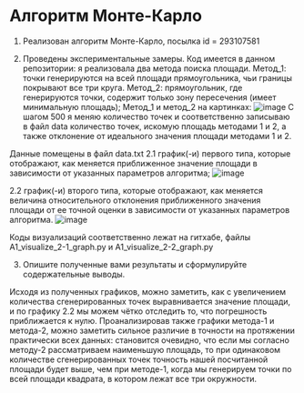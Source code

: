 # Алгоритм Монте-Карло

1. Реализован алгоритм Монте-Карло, посылка id = 293107581

2. Проведены экспериментальные замеры. Код имеется в данном репозитории: я реализовала два метода поиска площади.
Метод_1: точки генерируются на всей площади прямоугольника, чьи границы покрывают все три круга.
Метод_2: прямоугольник, где генерируются точки, содержит только зону пересечения (имеет минимальную площадь);
Метод_1 и метод_2 на картинках:
![image](https://github.com/user-attachments/assets/ea79a7f7-f017-4e6f-9532-938e0f05495f)
С шагом 500 я меняю количество точек и соответственно записываю в файл data количество точек, искомую площадь методами 1 и 2, а также отклонение от идеального значения площади методами 1 и 2.

Данные помещены в файл data.txt
2.1 график(-и) первого типа, которые отображают, как меняется приближенное значение площади в зависимости от указанных параметров алгоритма;
![image](https://github.com/user-attachments/assets/42755758-2bde-476f-9a88-38e1f91a5a64)

2.2 график(-и) второго типа, которые отображают, как меняется величина относительного отклонения приближенного значения площади от ее точной оценки в зависимости от указанных параметров алгоритма.
![image](https://github.com/user-attachments/assets/42861e9e-8be6-4730-a2be-5ba13b9714f2)

Коды визуализаций соответственно лежат на гитхабе, файлы A1_visualize_2-1_graph.py и A1_visualize_2-2_graph.py

3. Опишите полученные вами результаты и сформулируйте cодержательные выводы.

Исходя из полученных графиков, можно заметить, как с увеличением количества сгенерированных точек выравнивается значение площади, и по графику 2.2 мы можем чётко отследить то, что погрешность приближается к нулю. Проанализировав также графики метода-1 и метода-2, можно заметить сильное различие в точности на протяжении практически всех данных: становится очевидно, что если мы согласно методу-2 рассматриваем наименьшую площадь, то при одинаковом количестве сгенерированных точек точность нашей посчитанной площади будет выше, чем при методе-1, когда мы генерируем точки по всей площади квадрата, в котором лежат все три окружности. 
